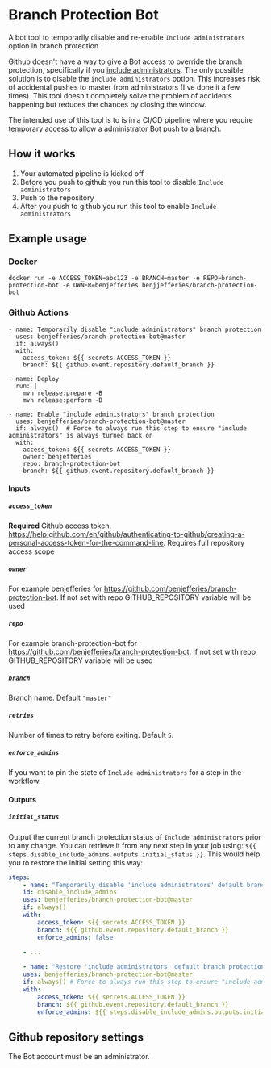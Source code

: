 # Branch Protection Bot
A bot tool to temporarily disable and re-enable `Include administrators` option in branch protection

Github doesn't have a way to give a Bot access to override the branch protection, specifically if you [include administrators](https://github.com/isaacs/github/issues/1390).
The only possible solution is to disable the `include administrators` option. This increases risk of accidental pushes to master from administrators (I've done it a few times).
This tool doesn't completely solve the problem of accidents happening but reduces the chances by closing the window.

The intended use of this tool is to is in a CI/CD pipeline where you require temporary access to allow a administrator Bot push to a branch.

## How it works
1. Your automated pipeline is kicked off
1. Before you push to github you run this tool to disable `Include administrators`
1. Push to the repository
1. After you push to github you run this tool to enable `Include administrators`

## Example usage
### Docker
```
docker run -e ACCESS_TOKEN=abc123 -e BRANCH=master -e REPO=branch-protection-bot -e OWNER=benjefferies benjjefferies/branch-protection-bot
```

### Github Actions

```
- name: Temporarily disable "include administrators" branch protection
  uses: benjefferies/branch-protection-bot@master
  if: always()
  with:
    access_token: ${{ secrets.ACCESS_TOKEN }}
    branch: ${{ github.event.repository.default_branch }}
    
- name: Deploy
  run: |
    mvn release:prepare -B
    mvn release:perform -B
   
- name: Enable "include administrators" branch protection
  uses: benjefferies/branch-protection-bot@master
  if: always()  # Force to always run this step to ensure "include administrators" is always turned back on
  with:
    access_token: ${{ secrets.ACCESS_TOKEN }}
    owner: benjefferies
    repo: branch-protection-bot
    branch: ${{ github.event.repository.default_branch }}
```

#### Inputs

##### `access_token`

**Required** Github access token. https://help.github.com/en/github/authenticating-to-github/creating-a-personal-access-token-for-the-command-line. Requires full repository access scope

##### `owner`

For example benjefferies for https://github.com/benjefferies/branch-protection-bot. If not set with repo GITHUB_REPOSITORY variable will be used

##### `repo`

For example branch-protection-bot for https://github.com/benjefferies/branch-protection-bot. If not set with repo GITHUB_REPOSITORY variable will be used

##### `branch`

Branch name. Default `"master"`

##### `retries`

Number of times to retry before exiting. Default `5`.

##### `enforce_admins`

If you want to pin the state of `Include administrators` for a step in the workflow.

#### Outputs

##### `initial_status`

Output the current branch protection status of `Include administrators` prior to any change.
You can retrieve it from any next step in your job using: `${{ steps.disable_include_admins.outputs.initial_status }}`.
This would help you to restore the initial setting this way:

```yaml
steps:
    - name: "Temporarily disable 'include administrators' default branch protection"
    id: disable_include_admins
    uses: benjefferies/branch-protection-bot@master
    if: always()
    with:
        access_token: ${{ secrets.ACCESS_TOKEN }}
        branch: ${{ github.event.repository.default_branch }}
        enforce_admins: false
    
    - ...

    - name: "Restore 'include administrators' default branch protection"
    uses: benjefferies/branch-protection-bot@master
    if: always() # Force to always run this step to ensure "include administrators" is always turned back on
    with:
        access_token: ${{ secrets.ACCESS_TOKEN }}
        branch: ${{ github.event.repository.default_branch }}
        enforce_admins: ${{ steps.disable_include_admins.outputs.initial_status }}
```

## Github repository settings
The Bot account must be an administrator.
